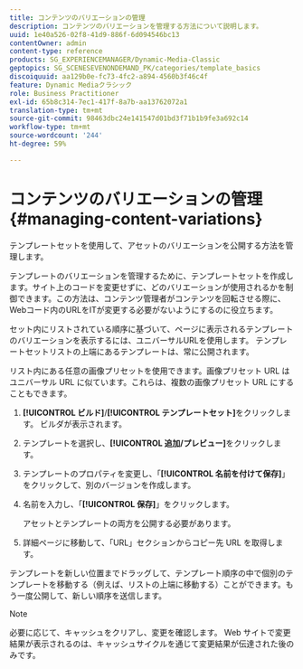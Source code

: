 ```yaml
---
title: コンテンツのバリエーションの管理
description: コンテンツのバリエーションを管理する方法について説明します。
uuid: 1e40a526-02f8-41d9-886f-6d094546bc13
contentOwner: admin
content-type: reference
products: SG_EXPERIENCEMANAGER/Dynamic-Media-Classic
geptopics: SG_SCENESEVENONDEMAND_PK/categories/template_basics
discoiquuid: aa129b0e-fc73-4fc2-a894-4560b3f46c4f
feature: Dynamic Mediaクラシック
role: Business Practitioner
exl-id: 65b8c314-7ec1-417f-8a7b-aa13762072a1
translation-type: tm+mt
source-git-commit: 98463dbc24e141547d01bd3f71b1b9fe3a692c14
workflow-type: tm+mt
source-wordcount: '244'
ht-degree: 59%

---
```


# コンテンツのバリエーションの管理{#managing-content-variations}

テンプレートセットを使用して、アセットのバリエーションを公開する方法を管理します。

テンプレートのバリエーションを管理するために、テンプレートセットを作成します。サイト上のコードを変更せずに、どのバリエーションが使用されるかを制御できます。この方法は、コンテンツ管理者がコンテンツを回転させる際に、Webコード内のURLをITが変更する必要がないようにするのに役立ちます。

セット内にリストされている順序に基づいて、ページに表示されるテンプレートのバリエーションを表示するには、ユニバーサルURLを使用します。 テンプレートセットリストの上端にあるテンプレートは、常に公開されます。

リスト内にある任意の画像プリセットを使用できます。画像プリセット URL はユニバーサル URL に似ています。これらは、複数の画像プリセット URL にすることもできます。

1. **[!UICONTROL ビルド]**/**[!UICONTROL テンプレートセット]**&#x200B;をクリックします。 ビルダが表示されます。
1. テンプレートを選択し、**[!UICONTROL 追加/プレビュー]**&#x200B;をクリックします。
1. テンプレートのプロパティを変更し、「**[!UICONTROL 名前を付けて保存]**」をクリックして、別のバージョンを作成します。
1. 名前を入力し、「**[!UICONTROL 保存]**」をクリックします。

   アセットとテンプレートの両方を公開する必要があります。

1. 詳細ページに移動して、「URL」セクションからコピー先 URL を取得します。

テンプレートを新しい位置までドラッグして、テンプレート順序の中で個別のテンプレートを移動する（例えば、リストの上端に移動する）ことができます。もう一度公開して、新しい順序を送信します。

>[!NOTE]
>
>必要に応じて、キャッシュをクリアし、変更を確認します。 Web サイトで変更結果が表示されるのは、キャッシュサイクルを通じて変更結果が伝達された後のみです。

